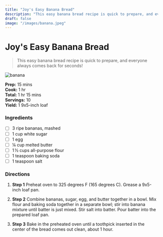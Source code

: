 ```yaml
---
title: "Joy's Easy Banana Bread"
description: "This easy banana bread recipe is quick to prepare, and everyone always comes back for seconds!"
draft: false
image: "/images/banana.jpeg"
---
```


# Joy's Easy Banana Bread

> This easy banana bread recipe is quick to prepare, and everyone always comes back for seconds!

![banana](/images/banana.jpeg)

**Prep:** 15 mins  
**Cook:** 1 hr  
**Total:** 1 hr 15 mins  
**Servings:** 10  
**Yield:** 1 9x5-inch loaf  

### Ingredients

- [ ] 3 ripe bananas, mashed
- [ ] 1 cup white sugar
- [ ] 1 egg
- [ ] ¼ cup melted butter
- [ ] 1 ½ cups all-purpose flour
- [ ] 1 teaspoon baking soda
- [ ] 1 teaspoon salt

### Directions

1. **Step 1**
Preheat oven to 325 degrees F (165 degrees C). Grease a 9x5-inch loaf pan.

2. **Step 2**
Combine bananas, sugar, egg, and butter together in a bowl. Mix flour and baking soda together in a separate bowl; stir into banana mixture until batter is just mixed. Stir salt into batter. Pour batter into the prepared loaf pan.

3. **Step 3**
Bake in the preheated oven until a toothpick inserted in the center of the bread comes out clean, about 1 hour.
